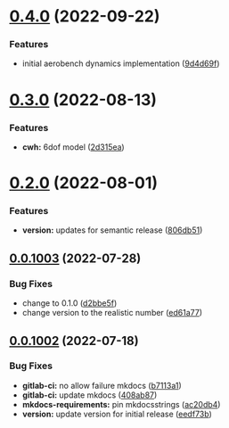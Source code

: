 # [0.4.0](https://github.com/act3-ace/rta/safe-autonomy-stack/safe-autonomy-dynamics/compare/v0.3.0...v0.4.0) (2022-09-22)


### Features

* initial aerobench dynamics implementation ([9d4d69f](https://github.com/act3-ace/rta/safe-autonomy-stack/safe-autonomy-dynamics/commit/9d4d69f2089e2dd779970c468583878abe56e922))

# [0.3.0](https://github.com/act3-ace/rta/safe-autonomy-stack/safe-autonomy-dynamics/compare/v0.2.0...v0.3.0) (2022-08-13)


### Features

* **cwh:** 6dof model ([2d315ea](https://github.com/act3-ace/rta/safe-autonomy-stack/safe-autonomy-dynamics/commit/2d315ea35fde89d35ee3ccc78f9e0cf90203079f))

# [0.2.0](https://github.com/act3-ace/rta/safe-autonomy-stack/safe-autonomy-dynamics/compare/v0.1.0...v0.2.0) (2022-08-01)


### Features

* **version:** updates for semantic release ([806db51](https://github.com/act3-ace/rta/safe-autonomy-stack/safe-autonomy-dynamics/commit/806db5111ff710c1744a45746959ac5f634aeb72))

## [0.0.1003](https://github.com/act3-ace/rta/safe-autonomy-stack/safe-autonomy-dynamics/compare/v0.0.1002...v0.0.1003) (2022-07-28)


### Bug Fixes

* change to 0.1.0 ([d2bbe5f](https://github.com/act3-ace/rta/safe-autonomy-stack/safe-autonomy-dynamics/commit/d2bbe5f7107f9a1f99fd3f5d243aff775a33275e))
* change version to the realistic number ([ed61a77](https://github.com/act3-ace/rta/safe-autonomy-stack/safe-autonomy-dynamics/commit/ed61a77f9bf4802c94bf03cd9e29f56c6dc79a10))

## [0.0.1002](https://github.com/act3-ace/rta/safe-autonomy-stack/safe-autonomy-dynamics/compare/v0.0.1001...v0.0.1002) (2022-07-18)


### Bug Fixes

* **gitlab-ci:** no allow failure mkdocs ([b7113a1](https://github.com/act3-ace/rta/safe-autonomy-stack/safe-autonomy-dynamics/commit/b7113a1b9a4984c8cae9d7e9ac50d5f026800e21))
* **gitlab-ci:** update mkdocs ([408ab87](https://github.com/act3-ace/rta/safe-autonomy-stack/safe-autonomy-dynamics/commit/408ab87cf75222ec25457709f6e54f291477ebd6))
* **mkdocs-requirements:** pin mkdocsstrings ([ac20db4](https://github.com/act3-ace/rta/safe-autonomy-stack/safe-autonomy-dynamics/commit/ac20db480d24d6fb39b47b3b55780a3c7a5dbf77))
* **version:** update version for initial release ([eedf73b](https://github.com/act3-ace/rta/safe-autonomy-stack/safe-autonomy-dynamics/commit/eedf73b84d625294f4414162a959d6361dcf1fc5))
